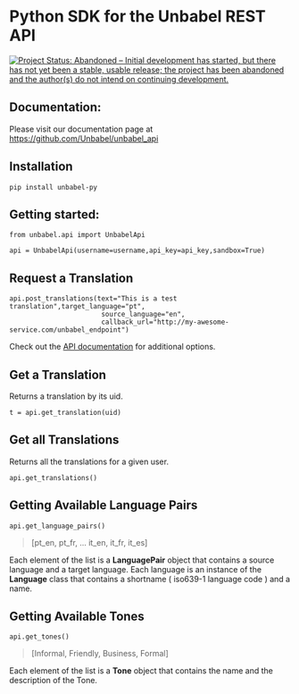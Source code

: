 # Python SDK for the Unbabel REST API

[![Project Status: Abandoned – Initial development has started, but there has not yet been a stable, usable release; the project has been abandoned and the author(s) do not intend on continuing development.](https://www.repostatus.org/badges/latest/abandoned.svg)](https://www.repostatus.org/#abandoned)




## Documentation:

Please visit our documentation page at https://github.com/Unbabel/unbabel_api



## Installation

`pip install unbabel-py`


## Getting started:

`from unbabel.api import UnbabelApi`

`api = UnbabelApi(username=username,api_key=api_key,sandbox=True)`

## Request a Translation

```
api.post_translations(text="This is a test translation",target_language="pt",
                       source_language="en", 
                       callback_url="http://my-awesome-service.com/unbabel_endpoint")
```

Check out the [API documentation](https://github.com/Unbabel/unbabel_api#translation) for additional options.

## Get a Translation

Returns a translation by its uid.

`t = api.get_translation(uid)` 



## Get all Translations

Returns all the translations for a given user.

`api.get_translations()`



## Getting Available Language Pairs 

`api.get_language_pairs()`

> [pt_en,
  pt_fr,
  ... 
  it_en,
  it_fr,
  it_es]
  
  Each element of the list is a **LanguagePair** object that contains a source language and a target language. Each language is an instance of the **Language** class that contains a shortname ( iso639-1 language code ) and a name. 

## Getting Available Tones

`api.get_tones()`

> [Informal, Friendly, Business, Formal]

Each element of the list is a **Tone** object that contains the name and the description of the Tone.
